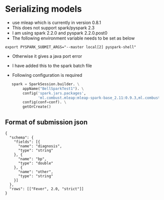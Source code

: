# Serializing models

* use mleap which is currently in version 0.8.1
* This does not support spark/pyspark 2.3
* I am using spark 2.2.0 and pyspark 2.2.0.post0
* The following environment variable needs to be set as below

```
export PYSPARK_SUBMIT_ARGS="--master local[2] pyspark-shell"

```
* Otherwise it gives a java port error
* I have added this to the spark batch file

* Following configuration is required

```python
   spark = SparkSession.builder. \
        appName("BellSparkTest1"). \
        config('spark.jars.packages',
               'ml.combust.mleap:mleap-spark-base_2.11:0.9.3,ml.combust.mleap:mleap-spark_2.11:0.9.3'). \
        config(conf=conf). \
        getOrCreate()

``` 
## Format of submission json
```
{
  "schema": {
    "fields": [{
      "name": "diagnosis",
      "type": "string"
    }, {
      "name": "bp",
      "type": "double"
    }, {
      "name": "other",
      "type": "string"
    }]
  },
  "rows": [["Fever", 2.0, "strict"]]
}

```
